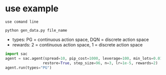 # use example

```
use comand line

python gen_data.py file_name
```

* types: PG = continuous action space, DQN = discrete action space
* rewards: 2 = continuous action space, 1 = discrete action space
```python
import sac
agent = sac.agent(spread=10, pip_cost=1000, leverage=100, min_lots=0.01, assets=100000, available_assets_rate=0.4,
                 restore=True, step_size=96, n=3, lr=1e-5, rewards=2)
agent.run(types="PG")
```
